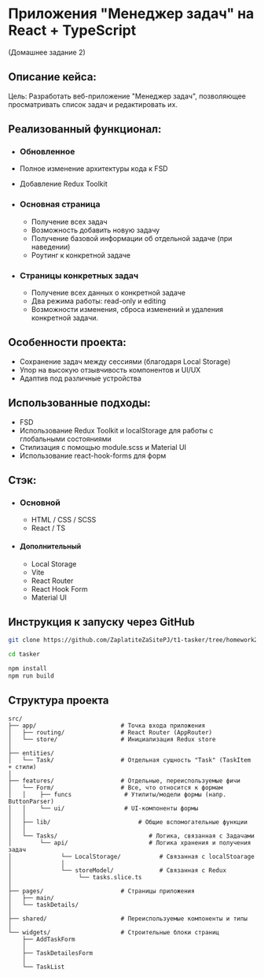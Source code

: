# Приложения "Менеджер задач" на React + TypeScript

(Домашнее задание 2)

## Описание кейса:

Цель: Разработать веб-приложение "Менеджер задач", позволяющее
просматривать список задач и редактировать их.

## Реализованный функционал:

-   ### Обновленное

-   Полное изменение архитектуры кода к FSD
-   Добавление Redux Toolkit

-   ### Основная страница

    -   Получение всех задач
    -   Возможность добавить новую задачу
    -   Получение базовой информации об отдельной задаче (при наведении)
    -   Роутинг к конкретной задаче

-   ### Страницы конкретных задач
    -   Получение всех данных о конкретной задаче
    -   Два режима работы: read-only и editing
    -   Возможности изменения, сброса изменений и удаления конкретной задачи.

## Особенности проекта:

-   Сохранение задач между сессиями (благодаря Local Storage)
-   Упор на высокую отзывчивость компонентов и UI/UX
-   Адаптив под различные устройства

## Использованные подходы:

-   FSD
-   Использование Redux Toolkit и localStorage для работы с глобальными состояниями
-   Стилизация с помощью module.scss и Material UI
-   Использование react-hook-forms для форм

## Стэк:

-   ### Основной
    -   HTML / CSS / SCSS
    -   React / TS
-   #### Дополнительный
    -   Local Storage
    -   Vite
    -   React Router
    -   React Hook Form
    -   Material UI

## Инструкция к запуску через GitHub

```bash
git clone https://github.com/ZaplatiteZaSitePJ/t1-tasker/tree/homework2

cd tasker

npm install
npm run build
```

## Структура проекта

```
src/
├── app/                        # Точка входа приложения
│   ├── routing/                # React Router (AppRouter)
│   └── store/                  # Инициализация Redux store
│
├── entities/
│   └── Task/                   # Отдельная сущность "Task" (TaskItem + стили)
│
├── features/                   # Отдельные, переиспользуемые фичи
│   └── Form/                   # Все, что относится к формам
│   │    ├── funcs               # Утилиты/модели формы (напр. ButtonParser)
│   │    └── ui/                 # UI-компоненты формы
│   │
│   ├── lib/                         # Общие вспомогательные функции
│   │
│   └── Tasks/                          # Логика, связанная с Задачами
│        └── api/                       # Логика хранения и получения задач
│              └── LocalStorage/           # Связанная с localStoarage
│              │
│              └── storeModel/             # Связанная с Redux
│                   └── tasks.slice.ts
│
├── pages/                      # Страницы приложения
│   ├── main/
│   └── taskDetails/
│
├── shared/                     # Переиспользуемые компоненты и типы
│
└── widgets/                    # Строительные блоки страниц
    ├── AddTaskForm
    │
    ├── TaskDetailesForm
    │
    └── TaskList
```
